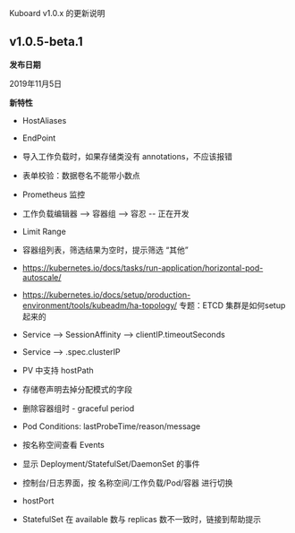 Kuboard v1.0.x 的更新说明

## v1.0.5-beta.1

**发布日期**

2019年11月5日

**新特性**

* HostAliases



* EndPoint
* 导入工作负载时，如果存储类没有 annotations，不应该报错
* 表单校验：数据卷名不能带小数点
* Prometheus 监控
* 工作负载编辑器 --> 容器组 --> 容忍 -- 正在开发
* Limit Range

* 容器组列表，筛选结果为空时，提示筛选 “其他”

* https://kubernetes.io/docs/tasks/run-application/horizontal-pod-autoscale/

* https://kubernetes.io/docs/setup/production-environment/tools/kubeadm/ha-topology/  专题：ETCD 集群是如何setup起来的

* Service --> SessionAffinity
              --> clientIP.timeoutSeconds
* Service --> .spec.clusterIP

* PV 中支持 hostPath

* 存储卷声明去掉分配模式的字段
* 删除容器组时 - graceful period
* Pod Conditions: lastProbeTime/reason/message
* 按名称空间查看 Events
* 显示 Deployment/StatefulSet/DaemonSet 的事件
* 控制台/日志界面，按 名称空间/工作负载/Pod/容器 进行切换
* hostPort
* StatefulSet 在 available 数与 replicas 数不一致时，链接到帮助提示
